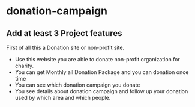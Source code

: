 # donation-campaign

## Add at least 3 Project features

First of all this a Donation site or non-profit site.

- Use this website you are able to donate non-profit organization for charity.
- You can get Monthly all Donation Package and you can donation once time
- You can see which donation campaign you donate
- You see details about donation campaign and follow up your donation used by which area and which people.
